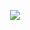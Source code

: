 <p align="center">
  <img src="https://drive.google.com/uc?export=view&id=1s1bsUHWn4xdb6oWjWG6OKV7_v-WQEfXu" />
</p>
